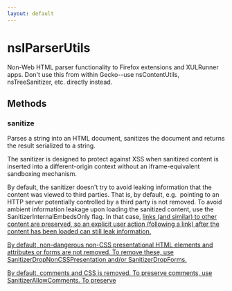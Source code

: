 ```yaml
---
layout: default
---
```


# nsIParserUtils #

Non-Web HTML parser functionality to Firefox extensions and XULRunner apps. 
Don't use this from within Gecko--use nsContentUtils, nsTreeSanitizer, etc.
directly instead.


## Methods ##

### sanitize ###

Parses a string into an HTML document, sanitizes the document and 
returns the result serialized to a string.

The sanitizer is designed to protect against XSS when sanitized content
is inserted into a different-origin context without an iframe-equivalent
sandboxing mechanism.

By default, the sanitizer doesn't try to avoid leaking information that 
the content was viewed to third parties. That is, by default, e.g. 
<img src> pointing to an HTTP server potentially controlled by a third 
party is not removed. To avoid ambient information leakage upon loading
the sanitized content, use the SanitizerInternalEmbedsOnly flag. In that 
case, <a href> links (and similar) to other content are preserved, so an
explicit user action (following a link) after the content has been loaded
can still leak information.

By default, non-dangerous non-CSS presentational HTML elements and 
attributes or forms are not removed. To remove these, use 
SanitizerDropNonCSSPresentation and/or SanitizerDropForms.

By default, comments and CSS is removed. To preserve comments, use
SanitizerAllowComments. To preserve <style> and style="", use 
SanitizerAllowStyle. -moz-binding is removed from <style> and style="" if
present. In this case, properties that Gecko doesn't recognize can get 
removed as a side effect. Note! If -moz-binding is not present, <style>
and style="" and SanitizerAllowStyle is specified, the sanitized content
may still be XSS dangerous if loaded into a non-Gecko Web engine!

@param src the HTML source to parse (C++ callers are allowed but not
           required to use the same string for the return value.)
@param flags sanitization option flags defined above


### convertToPlainText ###

Convert HTML to plain text.

@param src the HTML source to parse (C++ callers are allowed but not
           required to use the same string for the return value.)
@param flags conversion option flags defined in nsIDocumentEncoder
@param wrapCol number of characters per line; 0 for no auto-wrapping


### parseFragment ###

Parses markup into a sanitized document fragment.

@param fragment the input markup
@param flags sanitization option flags defined above
@param isXML true if |fragment| is XML and false if HTML
@param baseURI the base URL for this fragment
@param element the context node for the fragment parsing algorithm


## Constants ##

### SanitizerAllowComments ###

Flag for sanitizer: Allow comment nodes.


### SanitizerAllowStyle ###

Flag for sanitizer: Allow <style> and style="" (with contents sanitized
in case of -moz-binding). Note! If -moz-binding is absent, properties
that might be XSS risks in other Web engines are preserved!


### SanitizerCidEmbedsOnly ###

Flag for sanitizer: Only allow cid: URLs for embedded content.

At present, sanitizing CSS backgrounds, etc., is not supported, so setting 
this together with SanitizerAllowStyle doesn't make sense.

At present, sanitizing CSS syntax in SVG presentational attributes is not
supported, so this option flattens out SVG.


### SanitizerDropNonCSSPresentation ###

Flag for sanitizer: Drop non-CSS presentational HTML elements and 
attributes, such as <font>, <center> and bgcolor="".


### SanitizerDropForms ###

Flag for sanitizer: Drop forms and form controls (excluding 
fieldset/legend).


### SanitizerDropMedia ###

Flag for sanitizer: Drop <img>, <video>, <audio> and <source> and flatten
out SVG.

